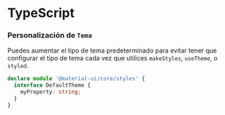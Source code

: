# TypeScript

### Personalización de `Tema`

Puedes aumentar el tipo de tema predeterminado para evitar tener que configurar el tipo de tema cada vez que utilices `makeStyles`, `useTheme`, o `styled`.

```typescript
declare module '@material-ui/core/styles' {
  interface DefaultTheme {
    myProperty: string;
  }
}
```

